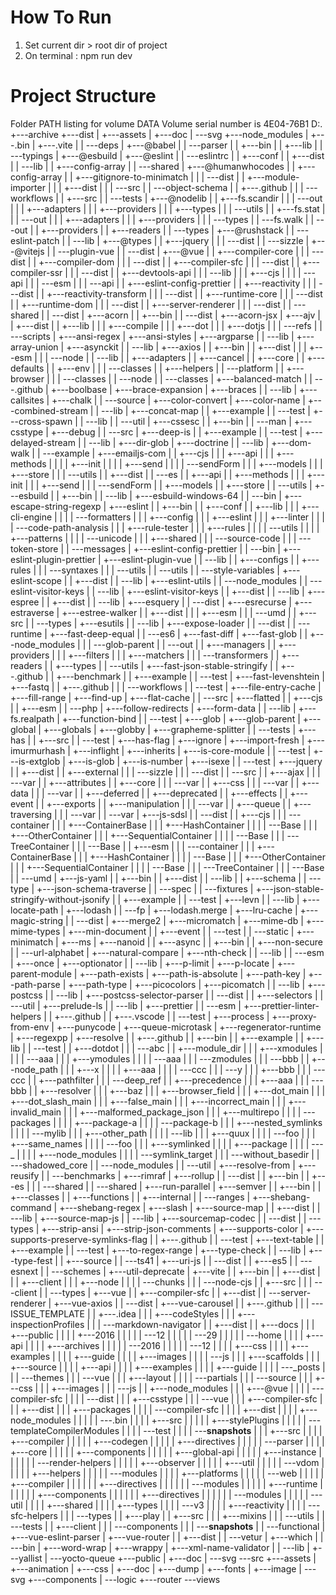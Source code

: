 # How To Run
1. Set current dir > root dir of project
2. On terminal : npm run dev

# Project Structure
Folder PATH listing for volume DATA
Volume serial number is 4E04-76B1
D:.
+---archive
+---dist
|   +---assets
|   +---doc
|   \---svg
+---node_modules
|   +---.bin
|   +---.vite
|   |   \---deps
|   +---@babel
|   |   \---parser
|   |       +---bin
|   |       +---lib
|   |       \---typings
|   +---@esbuild
|   +---@eslint
|   |   \---eslintrc
|   |       +---conf
|   |       +---dist
|   |       \---lib
|   |           +---config-array
|   |           \---shared
|   +---@humanwhocodes
|   |   +---config-array
|   |   +---gitignore-to-minimatch
|   |   |   \---dist
|   |   +---module-importer
|   |   |   +---dist
|   |   |   \---src
|   |   \---object-schema
|   |       +---.github
|   |       |   \---workflows
|   |       +---src
|   |       \---tests
|   +---@nodelib
|   |   +---fs.scandir
|   |   |   \---out
|   |   |       +---adapters
|   |   |       +---providers
|   |   |       +---types
|   |   |       \---utils
|   |   +---fs.stat
|   |   |   \---out
|   |   |       +---adapters
|   |   |       +---providers
|   |   |       \---types
|   |   \---fs.walk
|   |       \---out
|   |           +---providers
|   |           +---readers
|   |           \---types
|   +---@rushstack
|   |   \---eslint-patch
|   |       \---lib
|   +---@types
|   |   +---jquery
|   |   |   \---dist
|   |   \---sizzle
|   +---@vitejs
|   |   \---plugin-vue
|   |       \---dist
|   +---@vue
|   |   +---compiler-core
|   |   |   \---dist
|   |   +---compiler-dom
|   |   |   \---dist
|   |   +---compiler-sfc
|   |   |   \---dist
|   |   +---compiler-ssr
|   |   |   \---dist
|   |   +---devtools-api
|   |   |   \---lib
|   |   |       +---cjs
|   |   |       |   \---api
|   |   |       \---esm
|   |   |           \---api
|   |   +---eslint-config-prettier
|   |   +---reactivity
|   |   |   \---dist
|   |   +---reactivity-transform
|   |   |   \---dist
|   |   +---runtime-core
|   |   |   \---dist
|   |   +---runtime-dom
|   |   |   \---dist
|   |   +---server-renderer
|   |   |   \---dist
|   |   \---shared
|   |       \---dist
|   +---acorn
|   |   +---bin
|   |   \---dist
|   +---acorn-jsx
|   +---ajv
|   |   +---dist
|   |   +---lib
|   |   |   +---compile
|   |   |   +---dot
|   |   |   +---dotjs
|   |   |   \---refs
|   |   \---scripts
|   +---ansi-regex
|   +---ansi-styles
|   +---argparse
|   |   \---lib
|   +---array-union
|   +---asynckit
|   |   \---lib
|   +---axios
|   |   +---bin
|   |   +---dist
|   |   |   +---esm
|   |   |   \---node
|   |   \---lib
|   |       +---adapters
|   |       +---cancel
|   |       +---core
|   |       +---defaults
|   |       +---env
|   |       |   \---classes
|   |       +---helpers
|   |       \---platform
|   |           +---browser
|   |           |   \---classes
|   |           \---node
|   |               \---classes
|   +---balanced-match
|   |   \---.github
|   +---boolbase
|   +---brace-expansion
|   +---braces
|   |   \---lib
|   +---callsites
|   +---chalk
|   |   \---source
|   +---color-convert
|   +---color-name
|   +---combined-stream
|   |   \---lib
|   +---concat-map
|   |   +---example
|   |   \---test
|   +---cross-spawn
|   |   \---lib
|   |       \---util
|   +---cssesc
|   |   +---bin
|   |   \---man
|   +---csstype
|   +---debug
|   |   \---src
|   +---deep-is
|   |   +---example
|   |   \---test
|   +---delayed-stream
|   |   \---lib
|   +---dir-glob
|   +---doctrine
|   |   \---lib
|   +---dom-walk
|   |   \---example
|   +---emailjs-com
|   |   +---cjs
|   |   |   +---api
|   |   |   +---methods
|   |   |   |   +---init
|   |   |   |   +---send
|   |   |   |   \---sendForm
|   |   |   +---models
|   |   |   +---store
|   |   |   \---utils
|   |   +---dist
|   |   \---es
|   |       +---api
|   |       +---methods
|   |       |   +---init
|   |       |   +---send
|   |       |   \---sendForm
|   |       +---models
|   |       +---store
|   |       \---utils
|   +---esbuild
|   |   +---bin
|   |   \---lib
|   +---esbuild-windows-64
|   |   \---bin
|   +---escape-string-regexp
|   +---eslint
|   |   +---bin
|   |   +---conf
|   |   +---lib
|   |   |   +---cli-engine
|   |   |   |   \---formatters
|   |   |   +---config
|   |   |   +---eslint
|   |   |   +---linter
|   |   |   |   \---code-path-analysis
|   |   |   +---rule-tester
|   |   |   +---rules
|   |   |   |   \---utils
|   |   |   |       +---patterns
|   |   |   |       \---unicode
|   |   |   +---shared
|   |   |   \---source-code
|   |   |       \---token-store
|   |   \---messages
|   +---eslint-config-prettier
|   |   \---bin
|   +---eslint-plugin-prettier
|   +---eslint-plugin-vue
|   |   \---lib
|   |       +---configs
|   |       +---rules
|   |       |   \---syntaxes
|   |       |       \---utils
|   |       \---utils
|   |           \---style-variables
|   +---eslint-scope
|   |   +---dist
|   |   \---lib
|   +---eslint-utils
|   |   \---node_modules
|   |       \---eslint-visitor-keys
|   |           \---lib
|   +---eslint-visitor-keys
|   |   +---dist
|   |   \---lib
|   +---espree
|   |   +---dist
|   |   \---lib
|   +---esquery
|   |   \---dist
|   +---esrecurse
|   +---estraverse
|   +---estree-walker
|   |   +---dist
|   |   |   +---esm
|   |   |   \---umd
|   |   +---src
|   |   \---types
|   +---esutils
|   |   \---lib
|   +---expose-loader
|   |   \---dist
|   |       \---runtime
|   +---fast-deep-equal
|   |   \---es6
|   +---fast-diff
|   +---fast-glob
|   |   +---node_modules
|   |   |   \---glob-parent
|   |   \---out
|   |       +---managers
|   |       +---providers
|   |       |   +---filters
|   |       |   +---matchers
|   |       |   \---transformers
|   |       +---readers
|   |       +---types
|   |       \---utils
|   +---fast-json-stable-stringify
|   |   +---.github
|   |   +---benchmark
|   |   +---example
|   |   \---test
|   +---fast-levenshtein
|   +---fastq
|   |   +---.github
|   |   |   \---workflows
|   |   \---test
|   +---file-entry-cache
|   +---fill-range
|   +---find-up
|   +---flat-cache
|   |   \---src
|   +---flatted
|   |   +---cjs
|   |   +---esm
|   |   \---php
|   +---follow-redirects
|   +---form-data
|   |   \---lib
|   +---fs.realpath
|   +---function-bind
|   |   \---test
|   +---glob
|   +---glob-parent
|   +---global
|   +---globals
|   +---globby
|   +---grapheme-splitter
|   |   \---tests
|   +---has
|   |   +---src
|   |   \---test
|   +---has-flag
|   +---ignore
|   +---import-fresh
|   +---imurmurhash
|   +---inflight
|   +---inherits
|   +---is-core-module
|   |   \---test
|   +---is-extglob
|   +---is-glob
|   +---is-number
|   +---isexe
|   |   \---test
|   +---jquery
|   |   +---dist
|   |   +---external
|   |   |   \---sizzle
|   |   |       \---dist
|   |   \---src
|   |       +---ajax
|   |       |   \---var
|   |       +---attributes
|   |       +---core
|   |       |   \---var
|   |       +---css
|   |       |   \---var
|   |       +---data
|   |       |   \---var
|   |       +---deferred
|   |       +---deprecated
|   |       +---effects
|   |       +---event
|   |       +---exports
|   |       +---manipulation
|   |       |   \---var
|   |       +---queue
|   |       +---traversing
|   |       |   \---var
|   |       \---var
|   +---js-sdsl
|   |   \---dist
|   |       +---cjs
|   |       |   \---container
|   |       |       +---ContainerBase
|   |       |       +---HashContainer
|   |       |       |   \---Base
|   |       |       +---OtherContainer
|   |       |       +---SequentialContainer
|   |       |       |   \---Base
|   |       |       \---TreeContainer
|   |       |           \---Base
|   |       +---esm
|   |       |   \---container
|   |       |       +---ContainerBase
|   |       |       +---HashContainer
|   |       |       |   \---Base
|   |       |       +---OtherContainer
|   |       |       +---SequentialContainer
|   |       |       |   \---Base
|   |       |       \---TreeContainer
|   |       |           \---Base
|   |       \---umd
|   +---js-yaml
|   |   +---bin
|   |   +---dist
|   |   \---lib
|   |       +---schema
|   |       \---type
|   +---json-schema-traverse
|   |   \---spec
|   |       \---fixtures
|   +---json-stable-stringify-without-jsonify
|   |   +---example
|   |   \---test
|   +---levn
|   |   \---lib
|   +---locate-path
|   +---lodash
|   |   \---fp
|   +---lodash.merge
|   +---lru-cache
|   +---magic-string
|   |   \---dist
|   +---merge2
|   +---micromatch
|   +---mime-db
|   +---mime-types
|   +---min-document
|   |   +---event
|   |   \---test
|   |       \---static
|   +---minimatch
|   +---ms
|   +---nanoid
|   |   +---async
|   |   +---bin
|   |   +---non-secure
|   |   \---url-alphabet
|   +---natural-compare
|   +---nth-check
|   |   \---lib
|   |       \---esm
|   +---once
|   +---optionator
|   |   \---lib
|   +---p-limit
|   +---p-locate
|   +---parent-module
|   +---path-exists
|   +---path-is-absolute
|   +---path-key
|   +---path-parse
|   +---path-type
|   +---picocolors
|   +---picomatch
|   |   \---lib
|   +---postcss
|   |   \---lib
|   +---postcss-selector-parser
|   |   \---dist
|   |       +---selectors
|   |       \---util
|   +---prelude-ls
|   |   \---lib
|   +---prettier
|   |   \---esm
|   +---prettier-linter-helpers
|   |   +---.github
|   |   +---.vscode
|   |   \---test
|   +---process
|   +---proxy-from-env
|   +---punycode
|   +---queue-microtask
|   +---regenerator-runtime
|   +---regexpp
|   +---resolve
|   |   +---.github
|   |   +---bin
|   |   +---example
|   |   +---lib
|   |   \---test
|   |       +---dotdot
|   |       |   \---abc
|   |       +---module_dir
|   |       |   +---xmodules
|   |       |   |   \---aaa
|   |       |   +---ymodules
|   |       |   |   \---aaa
|   |       |   \---zmodules
|   |       |       \---bbb
|   |       +---node_path
|   |       |   +---x
|   |       |   |   +---aaa
|   |       |   |   \---ccc
|   |       |   \---y
|   |       |       +---bbb
|   |       |       \---ccc
|   |       +---pathfilter
|   |       |   \---deep_ref
|   |       +---precedence
|   |       |   +---aaa
|   |       |   \---bbb
|   |       +---resolver
|   |       |   +---baz
|   |       |   +---browser_field
|   |       |   +---dot_main
|   |       |   +---dot_slash_main
|   |       |   +---false_main
|   |       |   +---incorrect_main
|   |       |   +---invalid_main
|   |       |   +---malformed_package_json
|   |       |   +---multirepo
|   |       |   |   \---packages
|   |       |   |       +---package-a
|   |       |   |       \---package-b
|   |       |   +---nested_symlinks
|   |       |   |   \---mylib
|   |       |   +---other_path
|   |       |   |   \---lib
|   |       |   +---quux
|   |       |   |   \---foo
|   |       |   +---same_names
|   |       |   |   \---foo
|   |       |   +---symlinked
|   |       |   |   +---package
|   |       |   |   \---_
|   |       |   |       +---node_modules
|   |       |   |       \---symlink_target
|   |       |   \---without_basedir
|   |       \---shadowed_core
|   |           \---node_modules
|   |               \---util
|   +---resolve-from
|   +---reusify
|   |   \---benchmarks
|   +---rimraf
|   +---rollup
|   |   \---dist
|   |       +---bin
|   |       +---es
|   |       |   \---shared
|   |       \---shared
|   +---run-parallel
|   +---semver
|   |   +---bin
|   |   +---classes
|   |   +---functions
|   |   +---internal
|   |   \---ranges
|   +---shebang-command
|   +---shebang-regex
|   +---slash
|   +---source-map
|   |   +---dist
|   |   \---lib
|   +---source-map-js
|   |   \---lib
|   +---sourcemap-codec
|   |   \---dist
|   |       \---types
|   +---strip-ansi
|   +---strip-json-comments
|   +---supports-color
|   +---supports-preserve-symlinks-flag
|   |   +---.github
|   |   \---test
|   +---text-table
|   |   +---example
|   |   \---test
|   +---to-regex-range
|   +---type-check
|   |   \---lib
|   +---type-fest
|   |   +---source
|   |   \---ts41
|   +---uri-js
|   |   \---dist
|   |       +---es5
|   |       \---esnext
|   |           \---schemes
|   +---util-deprecate
|   +---vite
|   |   +---bin
|   |   +---dist
|   |   |   +---client
|   |   |   +---node
|   |   |   |   \---chunks
|   |   |   \---node-cjs
|   |   +---src
|   |   |   \---client
|   |   \---types
|   +---vue
|   |   +---compiler-sfc
|   |   +---dist
|   |   \---server-renderer
|   +---vue-axios
|   |   \---dist
|   +---vue-carousel
|   |   +---.github
|   |   |   \---ISSUE_TEMPLATE
|   |   +---.idea
|   |   |   +---codeStyles
|   |   |   +---inspectionProfiles
|   |   |   \---markdown-navigator
|   |   +---dist
|   |   +---docs
|   |   |   +---public
|   |   |   |   +---2016
|   |   |   |   |   \---12
|   |   |   |   |       \---29
|   |   |   |   |           \---home
|   |   |   |   +---api
|   |   |   |   +---archives
|   |   |   |   |   \---2016
|   |   |   |   |       \---12
|   |   |   |   +---css
|   |   |   |   +---examples
|   |   |   |   +---guide
|   |   |   |   +---images
|   |   |   |   \---js
|   |   |   +---scaffolds
|   |   |   +---source
|   |   |   |   +---api
|   |   |   |   +---examples
|   |   |   |   +---guide
|   |   |   |   \---_posts
|   |   |   \---themes
|   |   |       \---vue
|   |   |           +---layout
|   |   |           |   \---partials
|   |   |           \---source
|   |   |               +---css
|   |   |               +---images
|   |   |               \---js
|   |   +---node_modules
|   |   |   +---@vue
|   |   |   |   \---compiler-sfc
|   |   |   |       \---dist
|   |   |   +---csstype
|   |   |   \---vue
|   |   |       +---compiler-sfc
|   |   |       +---dist
|   |   |       +---packages
|   |   |       |   \---compiler-sfc
|   |   |       |       +---dist
|   |   |       |       +---node_modules
|   |   |       |       |   \---.bin
|   |   |       |       +---src
|   |   |       |       |   +---stylePlugins
|   |   |       |       |   \---templateCompilerModules
|   |   |       |       \---test
|   |   |       |           \---__snapshots__
|   |   |       +---src
|   |   |       |   +---compiler
|   |   |       |   |   +---codegen
|   |   |       |   |   +---directives
|   |   |       |   |   \---parser
|   |   |       |   +---core
|   |   |       |   |   +---components
|   |   |       |   |   +---global-api
|   |   |       |   |   +---instance
|   |   |       |   |   |   \---render-helpers
|   |   |       |   |   +---observer
|   |   |       |   |   +---util
|   |   |       |   |   \---vdom
|   |   |       |   |       +---helpers
|   |   |       |   |       \---modules
|   |   |       |   +---platforms
|   |   |       |   |   \---web
|   |   |       |   |       +---compiler
|   |   |       |   |       |   +---directives
|   |   |       |   |       |   \---modules
|   |   |       |   |       +---runtime
|   |   |       |   |       |   +---components
|   |   |       |   |       |   +---directives
|   |   |       |   |       |   \---modules
|   |   |       |   |       \---util
|   |   |       |   +---shared
|   |   |       |   +---types
|   |   |       |   \---v3
|   |   |       |       +---reactivity
|   |   |       |       \---sfc-helpers
|   |   |       \---types
|   |   +---play
|   |   +---src
|   |   |   +---mixins
|   |   |   \---utils
|   |   \---tests
|   |       +---client
|   |       |   \---components
|   |       |       \---__snapshots__
|   |       \---functional
|   +---vue-eslint-parser
|   +---vue-router
|   |   +---dist
|   |   \---vetur
|   +---which
|   |   \---bin
|   +---word-wrap
|   +---wrappy
|   +---xml-name-validator
|   |   \---lib
|   +---yallist
|   \---yocto-queue
+---public
|   +---doc
|   \---svg
\---src
    +---assets
    |   +---animation
    |   +---css
    |   +---doc
    |   +---dump
    |   +---fonts
    |   +---image
    |   \---svg
    +---components
    |   \---logic
    +---router
    \---views


